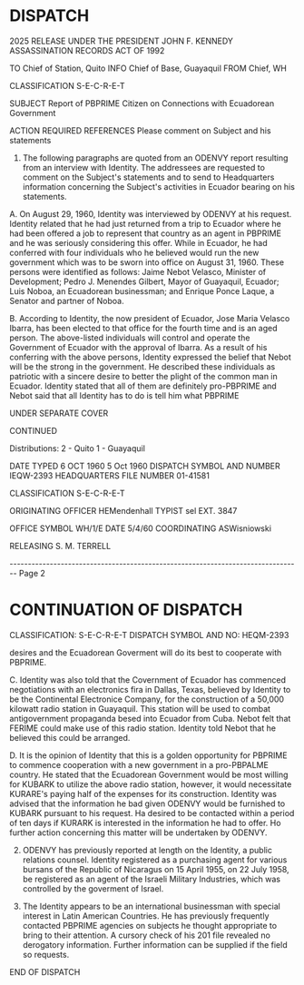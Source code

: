 # DISPATCH

2025 RELEASE UNDER THE PRESIDENT JOHN F. KENNEDY ASSASSINATION RECORDS ACT OF 1992

TO Chief of Station, Quito
INFO Chief of Base, Guayaquil
FROM Chief, WH

CLASSIFICATION
S-E-C-R-E-T

SUBJECT Report of PBPRIME Citizen on Connections with Ecuadorean Government

ACTION REQUIRED REFERENCES
Please comment on Subject and his statements

1. The following paragraphs are quoted from an ODENVY report resulting from an interview with Identity. The addressees are requested to comment on the Subject's statements and to send to Headquarters information concerning the Subject's activities in Ecuador bearing on his statements.

A. On August 29, 1960, Identity was interviewed by ODENVY at his request. Identity related that he had just returned from a trip to Ecuador where he had been offered a job to represent that country as an agent in PBPRIME and he was seriously considering this offer. While in Ecuador, he had conferred with four individuals who he believed would run the new government which was to be sworn into office on August 31, 1960. These persons were identified as follows: Jaime Nebot Velasco, Minister of Development; Pedro J. Menendes Gilbert, Mayor of Guayaquil, Ecuador; Luis Noboa, an Ecuadorean businessman; and Enrique Ponce Laque, a Senator and partner of Noboa.

B. According to Identity, the now president of Ecuador, Jose Maria Velasco Ibarra, has been elected to that office for the fourth time and is an aged person. The above-listed individuals will control and operate the Government of Ecuador with the approval of Ibarra. As a result of his conferring with the above persons, Identity expressed the belief that Nebot will be the strong in the government. He described these individuals as patriotic with a sincere desire to better the plight of the common man in Ecuador. Identity stated that all of them are definitely pro-PBPRIME and Nebot said that all Identity has to do is tell him what PBPRIME

UNDER SEPARATE COVER

CONTINUED

Distributions:
2 - Quito
1 - Guayaquil

DATE TYPED
6 OCT 1960
5 Oct 1960
DISPATCH SYMBOL AND NUMBER
IEQW-2393
HEADQUARTERS FILE NUMBER
01-41581

CLASSIFICATION
S-E-C-R-E-T

ORIGINATING
OFFICER
HEMendenhall
TYPIST
sel
EXT.
3847

OFFICE SYMBOL
WH/1/E
DATE
5/4/60
COORDINATING
ASWisniowski

RELEASING
S. M. TERRELL


-------------------------------------------------------------------------------- Page 2

# CONTINUATION OF DISPATCH

CLASSIFICATION: S-E-C-R-E-T   DISPATCH SYMBOL AND NO: HEQM-2393

desires and the Ecuadorean Goverment will do its best to cooperate with PBPRIME.

C. Identity was also told that the Covernment of Ecuador has commenced negotiations with an electronics fira in Dallas, Texas, believed by Identity to be the Continental Electronice Company, for the construction of a 50,000 kilowatt radio station in Guayaquil. This station will be used to combat antigovernment propaganda besed into Ecuador from Cuba. Nebot felt that FERIME could make use of this radio station. Identity told Nebot that he believed this could be arranged.

D. It is the opinion of Identity that this is a golden opportunity for PBPRIME to commence cooperation with a new government in a pro-PBPALME country. He stated that the Ecuadorean Government would be most willing for KUBARK to utilize the above radio station, however, it would necessitate KURARE's paying half of the expenses for its construction. Identity was advised that the information he bad given ODENVY would be furnished to KUBARK pursuant to his request. Ha desired to be contacted within a period of ten days if KURARK is interested in the information he had to offer. Ho further action concerning this matter will be undertaken by ODENVY.

2. ODENVY has previously reported at length on the Identity, a public relations counsel. Identity registered as a purchasing agent for various bursans of the Republic of Nicaragus on 15 April 1955, on 22 July 1958, be registered as an agent of the Israeli Military Industries, which was controlled by the goverment of Israel.

3. The Identity appears to be an international businessman with special interest in Latin American Countries. He has previously frequently contacted PBPRIME agencies on subjects he thought appropriate to bring to their attention. A cursory check of his 201 file revealed no derogatory information. Further information can be supplied if the field so requests.

END OF DISPATCH
